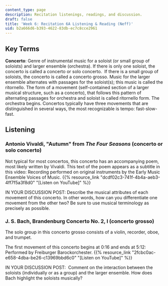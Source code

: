 ```yaml
---
content_type: page
description: Recitation listenings, readings, and discussion.
draft: false
title: 'Week 6: Recitation 6A Listening & Reading (Neff)'
uid: b2a666d6-b393-4622-83db-ec7c8cce2961
---
```

## Key Terms

**Concerto**: Genre of instrumental music for a soloist (or small group of soloists) and larger ensemble (orchestra). If there is only one soloist, the concerto is called a concerto or solo concerto.  If there is a small group of soloists, the concerto is called a concerto grosso. Music for the larger ensemble alternates with passages for the soloist(s); this music is called the ritornello. The form of a movement (self-contained section of a larger musical structure, such as a concerto), that follows this pattern of alternating passages for orchestra and soloist is called ritornello form. The orchestra begins. Concertos typically have three movements that are distinguished in several ways, the most recognizable is tempo: fast-slow-fast.

## Listening

### Antonio Vivaldi, "Autumn" from *The Four Seasons* (concerto or solo concerto) 

Not typical for most concertos, this concerto has an accompanying poem, most likely written by Vivaldi. This text of the poem appears as a subtitle in this video: Recording performed on original instruments by the Early Music Ensemble Voices of Music. {{% resource_link "dcdf02c3-741f-4b4a-aeb3-4ff7f5a3f8d0" "[Listen on YouTube]" %}}

IN YOUR DISCUSSION POST: Describe the musical attributes of each movement of this concerto. In other words, how can you differentiate one movement from the other two? Be sure to use musical terminology as precisely as possible. 

### J. S. Bach, Brandenburg Concerto No. 2, I (concerto grosso)

The solo group in this concerto grosso consists of a violin, recorder, oboe, and trumpet.

The first movement of this concerto begins at 0:16 and ends at 5:12: Performed by Freiburger Barockorchester. {{% resource_link "2fcbc0ac-e658-4dba-be26-c13969bbd6c0" "[Listen on YouTube]" %}}

IN YOUR DISCUSSION POST:  Comment on the interaction between the soloists (individually or as a group) and the larger ensemble. How does Bach highlight the soloists musically?
